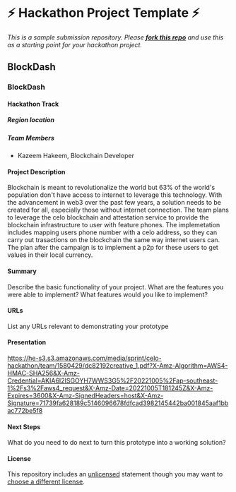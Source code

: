 
# ⚡ Hackathon Project Template ⚡
_This is a sample submission repository.
Please [__fork this repo__](https://help.github.com/articles/fork-a-repo/) and use this as a starting point for your hackathon project._

## BlockDash
### BlockDash
#### Hackathon Track

##### Region location

##### Team Members
- Kazeem Hakeem, Blockchain Developer


#### Project Description
Blockchain is meant to revolutionalize the world but 63% of the world's population don't have access to internet to leverage this technology. With the advancement in web3 over the past few years, a solution needs to be created for all, especially those without internet connection. The team plans to leverage the celo blockchain and attestation service to provide the blockchain infrastructure to user with feature phones. The implemetation includes mapping users phone number with a celo address, so they can carry out trasactions on the blockchain the same way internet users can. The plan after the campaign is to implement a p2p for these users to get values in their local currency.

#### Summary
Describe the basic functionality of your project. What are the features you were able to implement? What features would you like to implement?

#### URLs
List any URLs relevant to demonstrating your prototype

#### Presentation
https://he-s3.s3.amazonaws.com/media/sprint/celo-hackathon/team/1580429/dc82192creative_1.pdf?X-Amz-Algorithm=AWS4-HMAC-SHA256&X-Amz-Credential=AKIA6I2ISGOYH7WWS3G5%2F20221005%2Fap-southeast-1%2Fs3%2Faws4_request&X-Amz-Date=20221005T181245Z&X-Amz-Expires=3600&X-Amz-SignedHeaders=host&X-Amz-Signature=71739fa628189c5146096678fdfcad3982145442ba001845aaf1bbac772be5f8

#### Next Steps
What do you need to do next to turn this prototype into a working solution?

#### License
This repository includes an [unlicensed](http://unlicense.org/) statement though you may want to [choose a different license](https://choosealicense.com/).

